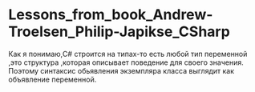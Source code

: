 # Lessons_from_book_Andrew-Troelsen_Philip-Japikse_CSharp
Как я понимаю,C# строится на типах-то есть любой тип переменной ,это структура ,которая описывает поведение для своего значения.
Поэтому синтаксис обьявления экземпляра класса выглядит как объявление переменной.
